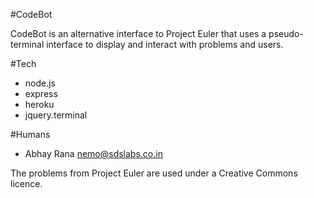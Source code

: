 #CodeBot

CodeBot is an alternative interface to Project Euler that uses a pseudo-terminal interface
to display and interact with problems and users.

#Tech
- node.js
- express
- heroku
- jquery.terminal

#Humans
- Abhay Rana <nemo@sdslabs.co.in>

The problems from Project Euler are used under a Creative Commons licence.